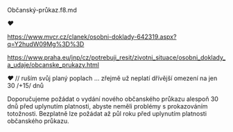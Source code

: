 Občanský-průkaz.f8.md




_♥_

https://www.mvcr.cz/clanek/osobni-doklady-642319.aspx?q=Y2hudW09Mg%3D%3D

https://www.praha.eu/jnp/cz/potrebuji_resit/zivotni_situace/osobni_doklady_a_udaje/obcanske_prukazy.html

_♥_  // ruším svůj planý poplach ... zřejmě už neplatí dřívější omezení na jen 30 /+15/ dnů

Doporučujeme požádat o vydání nového občanského průkazu alespoň 30 dnů před uplynutím platnosti, abyste neměli problémy s prokazováním totožnosti. Bezplatně lze požádat až půl roku před uplynutím platnosti občanského průkazu.







